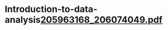 # Introduction-to-data-analysis[205963168_206074049.pdf](https://github.com/ShaharBlas/Introduction-to-data-analysis/files/10859599/205963168_206074049.pdf)
